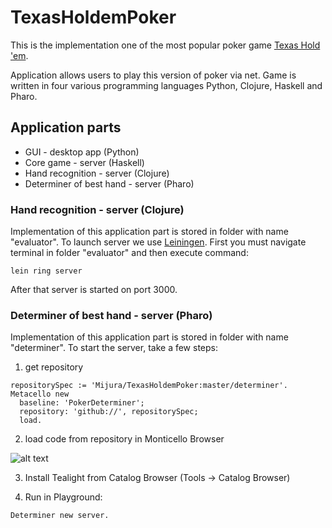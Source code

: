 # TexasHoldemPoker

This is the implementation one of the most popular poker game [Texas Hold 'em](https://en.wikipedia.org/wiki/Texas_hold_%27em).

Application allows users to play this version of poker via net. Game is written in four various programming languages Python, Clojure, Haskell and Pharo.

## Application parts

* GUI - desktop app (Python)
* Core game - server (Haskell)
* Hand recognition - server (Clojure)
* Determiner of best hand - server (Pharo)

### Hand recognition - server (Clojure)

Implementation of this application part is stored in folder with name "evaluator". To launch server we use [Leiningen](https://leiningen.org/). First you must navigate terminal in folder "evaluator" and then execute command:
```
lein ring server
```
After that server is started on port 3000.

### Determiner of best hand - server (Pharo)

Implementation of this application part is stored in folder with name "determiner". To start the server, take a few steps:

1) get repository
```
repositorySpec := 'Mijura/TexasHoldemPoker:master/determiner'.
Metacello new
  baseline: 'PokerDeterminer';
  repository: 'github://', repositorySpec;
  load.
```
2) load code from repository in Monticello Browser

![alt text](https://s10.postimg.org/63yfqyyhl/load.png)

3) Install Tealight from Catalog Browser (Tools -> Catalog Browser)

4) Run in Playground: 
```
Determiner new server.
```
